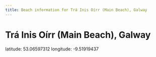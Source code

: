 ```yaml
---
title: Beach information for Trá Inis Oírr (Main Beach), Galway
---
```

# Trá Inis Oírr (Main Beach), Galway 

<div class="location-info">latitude: 53.06597312 longitude: -9.51919437</div>
<div id="met-eireann-warnings" onload="get_met_eireann_warnings(EI10)"></div>
<div></div>